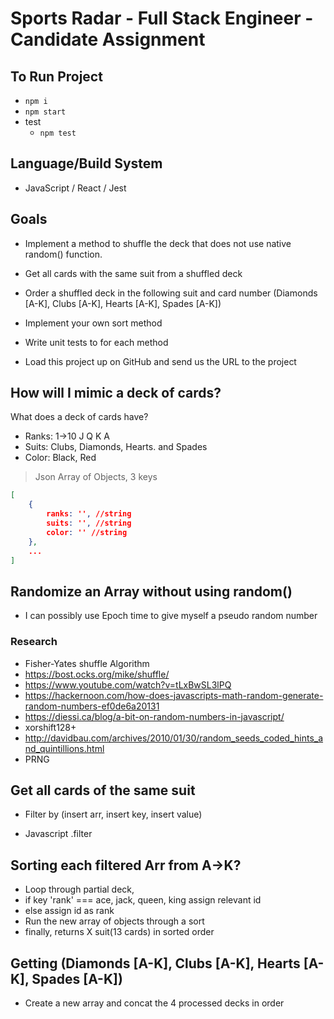 # Sports Radar - Full Stack Engineer - Candidate Assignment

## To Run Project

- `npm i`
- `npm start`
- test
  - `npm test`

## Language/Build System

- JavaScript / React / Jest

## Goals

- Implement a method to shuffle the deck that does not use native random() function. 

- Get all cards with the same suit from a shuffled deck 

- Order a shuffled deck in the following suit and card number (Diamonds [A-K], Clubs [A-K], Hearts [A-K], Spades [A-K]) 

- Implement your own sort method 

- Write unit tests to for each method

- Load this project up on GitHub and send us the URL to the project 

  

## How will I mimic a deck of cards?

What does a deck of cards have?

- Ranks: 1->10 J Q K A
- Suits: Clubs, Diamonds, Hearts. and Spades
- Color: Black, Red

> Json Array of Objects, 3 keys 

```json
[
    {
        ranks: '', //string
        suits: '', //string
        color: '' //string
    },
    ...
]
```

## Randomize an Array without using random()

- I can possibly use Epoch time to give myself a pseudo random number

### Research

- Fisher-Yates shuffle Algorithm
- https://bost.ocks.org/mike/shuffle/
- https://www.youtube.com/watch?v=tLxBwSL3lPQ
- https://hackernoon.com/how-does-javascripts-math-random-generate-random-numbers-ef0de6a20131
- https://diessi.ca/blog/a-bit-on-random-numbers-in-javascript/
- xorshift128+ 
- http://davidbau.com/archives/2010/01/30/random_seeds_coded_hints_and_quintillions.html
- PRNG

## Get all cards of the same suit

- Filter by (insert arr, insert key, insert value)

- Javascript .filter


## Sorting each filtered Arr from A->K?

- Loop through partial deck, 
- if key 'rank' === ace, jack, queen, king assign relevant id
- else assign id as rank
- Run the new array of objects through a sort
- finally, returns X suit(13 cards) in sorted order

## Getting (Diamonds [A-K], Clubs [A-K], Hearts [A-K], Spades [A-K]) 

- Create a new array and concat the 4 processed decks in order

  



